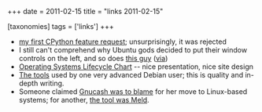 +++
date = 2011-02-15
title = "links 2011-02-15"

[taxonomies]
tags = ['links']
+++

-   [my first CPython feature request]; unsurprisingly, it was rejected
-   I still can't comprehend why Ubuntu gods decided to put their
    window controls on the left, and so does [this guy] ([via])
-   [Operating Systems Lifecycle Chart] -- nice presentation, nice site
    design
-   [The tools] used by one very advanced Debian user; this is quality
    and in-depth writing.
-   Someone claimed [Gnucash was to blame] for her move to Linux-based
    systems; for another, [the tool was Meld].

  [my first CPython feature request]: http://bugs.python.org/issue11162
  [this guy]: http://yokozar.org/blog/archives/194
  [via]: http://www.codinghorror.com/blog/2010/03/the-opposite-of-fitts-law.html
  [Operating Systems Lifecycle Chart]: http://benjamin-schweizer.de/operating-systems-lifecycle-chart.html
  [The tools]: http://benjamin.mako.hill.usesthis.com/
  [Gnucash was to blame]: http://lists.debian.org/debian-user/2007/11/msg00664.html
  [the tool was Meld]: http://lists.debian.org/debian-user/2006/10/msg03316.html
